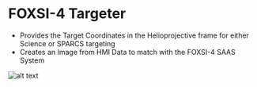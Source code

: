 # FOXSI-4 Targeter
- Provides the Target Coordinates in the Helioprojective frame for either Science or SPARCS targeting
- Creates an Image from HMI Data to match with the FOXSI-4 SAAS System
  
![alt text](https://github.com/orromeo/foxsi_targeter/blob/master/HMI_TestImage.png?raw=true)
